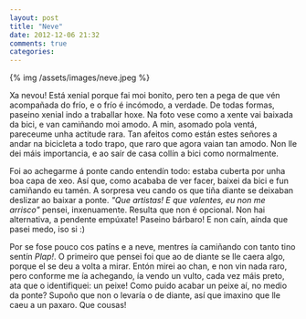 ```yaml
---
layout: post
title: "Neve"
date: 2012-12-06 21:32
comments: true
categories: 
---
```


{% img /assets/images/neve.jpeg %}

Xa nevou! Está xenial porque fai moi bonito, pero ten a pega de que vén acompañada do frío, e o frío é incómodo, a verdade. De todas formas, paseino xenial indo a traballar hoxe. Na foto vese como a xente vai baixada da bici, e van camiñando moi amodo. A min, asomado pola ventá, pareceume unha actitude rara. Tan afeitos como están estes señores a andar na bicicleta a todo trapo, que raro que agora vaian tan amodo. Non lle dei máis importancia, e ao saír de casa collín a bici como normalmente.

Foi ao achegarme á ponte cando entendín todo: estaba cuberta por unha boa capa de xeo. Así que, como acababa de ver facer, baixei da bici e fun camiñando eu tamén. A sorpresa veu cando os que tiña diante se deixaban deslizar ao baixar a ponte. _"Que artistas! E que valentes, eu non me arrisco"_ pensei, inxenuamente. Resulta que non é opcional. Non hai alternativa, a pendente empúxate! Paseino bárbaro! E non caín, aínda que pasei medo, iso si :)

Por se fose pouco cos patíns e a neve, mentres ía camiñando con tanto tino sentín _Plap!_. O primeiro que pensei foi que ao de diante se lle caera algo, porque el se deu a volta a mirar. Entón mirei ao chan, e non vin nada raro, pero conforme me ía achegando, ía vendo un vulto, cada vez máis preto, ata que o identifiquei: un peixe! Como puido acabar un peixe aí, no medio da ponte? Supoño que non o levaría o de diante, así que imaxino que lle caeu a un paxaro. Que cousas!
